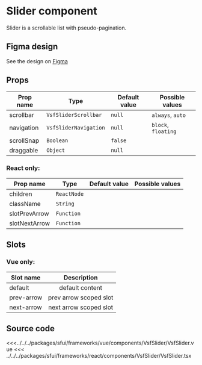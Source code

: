 # Slider component

Slider is a scrollable list with pseudo-pagination.

## Figma design

See the design on [Figma](https://www.figma.com/file/CWOkbpne0tDpSenT4ZEUTQ/%F0%9F%9B%A0-SFUI-2.0-%7C-Development?node-id=13996%3A24099)

## Props

| Prop name  | Type                  | Default value | Possible values     |
| ---------- | --------------------- | ------------- | ------------------- |
| scrollbar  | `VsfSliderScrollbar`  | `null`        | `always`, `auto`    |
| navigation | `VsfSliderNavigation` | `null`        | `block`, `floating` |
| scrollSnap | `Boolean`             | `false`       |                     |
| draggable  | `Object`              | `null`        |                     |

### React only:

| Prop name     | Type        | Default value | Possible values |
| ------------- | ----------- | ------------- | --------------- |
| children      | `ReactNode` |               |                 |
| className     | `String`    |               |                 |
| slotPrevArrow | `Function`  |               |                 |
| slotNextArrow | `Function`  |               |                 |

## Slots

### Vue only:

| Slot name  |      Description       |
| ---------- | :--------------------: |
| default    |    default content     |
| prev-arrow | prev arrow scoped slot |
| next-arrow | next arrow scoped slot |

## Source code

<<<../../../packages/sfui/frameworks/vue/components/VsfSlider/VsfSlider.vue
<<< ../../../packages/sfui/frameworks/react/components/VsfSlider/VsfSlider.tsx
